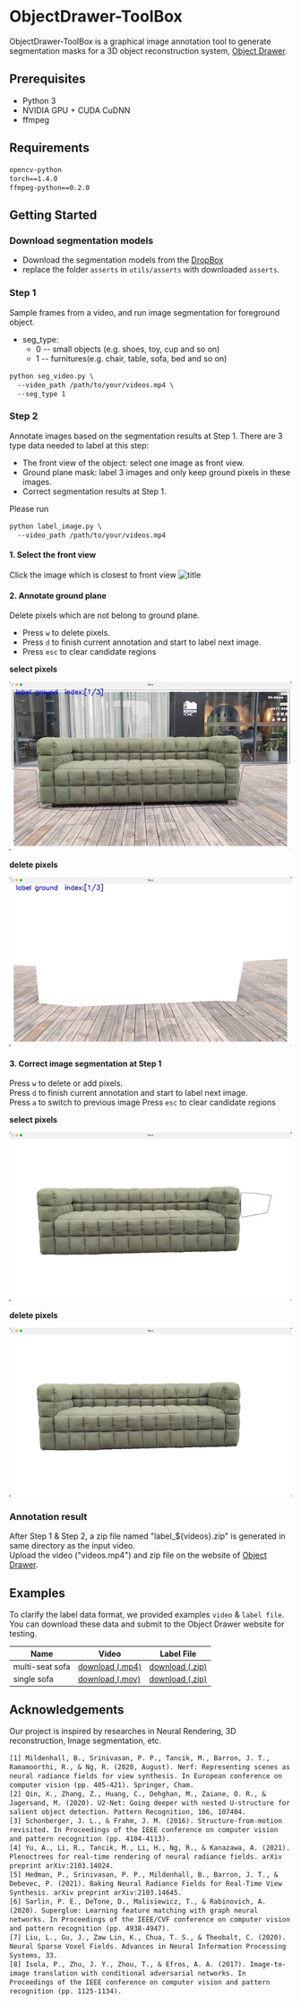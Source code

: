 # ObjectDrawer-ToolBox

ObjectDrawer-ToolBox is a graphical image annotation tool to generate segmentation masks for a 3D object reconstruction system, [Object Drawer](https://objectdrawer.alibaba.com/index.html).

## Prerequisites
* Python 3
* NVIDIA GPU + CUDA CuDNN
* ffmpeg

## Requirements
```
opencv-python
torch==1.4.0  
ffmpeg-python==0.2.0
```


## Getting Started
### Download segmentation models

* Download the segmentation models from the [DropBox](https://www.dropbox.com/sh/oymyvapnmmam917/AABVB5Ibei87HQ0ZYNUMggCZa?dl=0)
* replace the folder `asserts` in `utils/asserts` with downloaded `asserts`.

### Step 1
Sample frames from a video, and run image segmentation for foreground object.
* seg_type: 
  * 0 -- small objects (e.g. shoes, toy, cup and so on)
  * 1 -- furnitures(e.g. chair, table, sofa, bed and so on)
```
python seg_video.py \
  --video_path /path/to/your/videos.mp4 \
  --seg_type 1
```

### Step 2

Annotate images based on the segmentation results at Step 1. There are 3 type data needed to label at this step:
* The front view of the object: select one image as front view.
* Ground plane mask: label 3 images and only keep ground pixels in these images.
* Correct segmentation results at Step 1.

Please run
```
python label_image.py \
  --video_path /path/to/your/videos.mp4 
```

#### 1. Select the front view

Click the image which is closest to front view
![title](imgs/1.gif)


#### 2. Annotate ground plane

Delete pixels which are not belong to ground plane.

* Press ```w``` to delete pixels.  
* Press ```d``` to finish current annotation and start to label next image.  
* Press ```esc``` to clear candidate regions

**select pixels**

![title](imgs/2.jpg)


**delete pixels**

![title](imgs/3.jpg)

#### 3. Correct image segmentation at Step 1

Press ```w``` to delete or add pixels.  
Press ```d``` to finish current annotation and start to label next image.  
Press ```a``` to switch to previous image
Press ```esc``` to clear candidate regions


**select pixels**

![title](imgs/4.jpg)

**delete pixels**

![title](imgs/5.jpg)

### Annotation result
After Step 1 & Step 2, a zip file named "label_${videos}.zip" is generated in same directory as the input video.  
Upload the video ("videos.mp4") and zip file on the website of [Object Drawer](https://objectdrawer.alibaba.com/index.html). 

## Examples
To clarify the label data format, we provided examples `video` & `label file`. You can download these data and submit to the Object Drawer website for testing.

Name | Video | Label File
---|---|---
multi-seat sofa | [download (.mp4)](https://ossgw.alicdn.com/homeai-inner/model/2b3ea8c8-6cb9-4ba4-9ca5-51e6bf32edb5.mp4) | [download (.zip)](https://ossgw.alicdn.com/homeai-inner/model/030ae8f6-bdbb-4e5f-be56-d94dd153b0c0.zip)
single sofa | [download (.mov)](https://ossgw.alicdn.com/homeai-inner/model/f45bb3b4-15da-41bc-8d89-29ceb6badf58.mov) | [download (.zip)](https://ossgw.alicdn.com/homeai-inner/model/6da55f6a-0288-43f4-94d9-1f2dd03005c3.zip)



## Acknowledgements
Our project is inspired by researches in Neural Rendering, 3D reconstruction, Image segmentation, etc. 
```
[1] Mildenhall, B., Srinivasan, P. P., Tancik, M., Barron, J. T., Ramamoorthi, R., & Ng, R. (2020, August). Nerf: Representing scenes as neural radiance fields for view synthesis. In European conference on computer vision (pp. 405-421). Springer, Cham.
[2] Qin, X., Zhang, Z., Huang, C., Dehghan, M., Zaiane, O. R., & Jagersand, M. (2020). U2-Net: Going deeper with nested U-structure for salient object detection. Pattern Recognition, 106, 107404.
[3] Schonberger, J. L., & Frahm, J. M. (2016). Structure-from-motion revisited. In Proceedings of the IEEE conference on computer vision and pattern recognition (pp. 4104-4113).
[4] Yu, A., Li, R., Tancik, M., Li, H., Ng, R., & Kanazawa, A. (2021). Plenoctrees for real-time rendering of neural radiance fields. arXiv preprint arXiv:2103.14024.
[5] Hedman, P., Srinivasan, P. P., Mildenhall, B., Barron, J. T., & Debevec, P. (2021). Baking Neural Radiance Fields for Real-Time View Synthesis. arXiv preprint arXiv:2103.14645.
[6] Sarlin, P. E., DeTone, D., Malisiewicz, T., & Rabinovich, A. (2020). Superglue: Learning feature matching with graph neural networks. In Proceedings of the IEEE/CVF conference on computer vision and pattern recognition (pp. 4938-4947).
[7] Liu, L., Gu, J., Zaw Lin, K., Chua, T. S., & Theobalt, C. (2020). Neural Sparse Voxel Fields. Advances in Neural Information Processing Systems, 33.
[8] Isola, P., Zhu, J. Y., Zhou, T., & Efros, A. A. (2017). Image-to-image translation with conditional adversarial networks. In Proceedings of the IEEE conference on computer vision and pattern recognition (pp. 1125-1134).
```